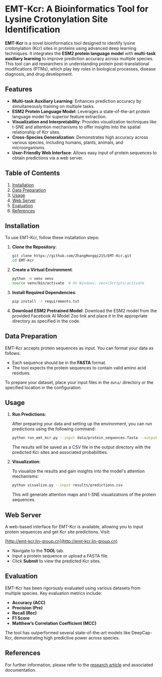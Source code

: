 
# EMT-Kcr: A Bioinformatics Tool for Lysine Crotonylation Site Identification

**EMT-Kcr** is a novel bioinformatics tool designed to identify lysine crotonylation (Kcr) sites in proteins using advanced deep learning techniques. It integrates the **ESM2 protein language model** with **multi-task auxiliary learning** to improve prediction accuracy across multiple species. This tool can aid researchers in understanding protein post-translational modifications (PTMs), which play key roles in biological processes, disease diagnosis, and drug development.

## Features

- **Multi-task Auxiliary Learning**: Enhances prediction accuracy by simultaneously training on multiple tasks.
- **ESM2 Protein Language Model**: Leverages a state-of-the-art protein language model for superior feature extraction.
- **Visualization and Interpretability**: Provides visualization techniques like t-SNE and attention mechanisms to offer insights into the spatial relationship of Kcr sites.
- **Cross-Species Generalization**: Demonstrates high accuracy across various species, including humans, plants, animals, and microorganisms.
- **User-Friendly Web Interface**: Allows easy input of protein sequences to obtain predictions via a web server.

## Table of Contents
1. [Installation](#installation)
2. [Data Preparation](#data-preparation)
3. [Usage](#usage)
4. [Web Server](#web-server)
5. [Evaluation](#evaluation)
6. [References](#references)

## Installation

To use EMT-Kcr, follow these installation steps:

1. **Clone the Repository**:
   ```bash
   git clone https://github.com/ZhangHongqi215/EMT-Kcr.git
   cd EMT-Kcr
   ```

2. **Create a Virtual Environment**:
   ```bash
   python -m venv venv
   source venv/bin/activate  # On Windows: venv\Scripts\activate
   ```

3. **Install Required Dependencies**:
   ```bash
   pip install -r requirements.txt
   ```

4. **Download ESM2 Pretrained Model**:
   Download the ESM2 model from the provided Facebook AI Model Zoo link and place it in the appropriate directory as specified in the code.

## Data Preparation

EMT-Kcr accepts protein sequences as input. You can format your data as follows:

- Each sequence should be in the **FASTA** format.
- The tool expects the protein sequences to contain valid amino acid residues.

To prepare your dataset, place your input files in the `data/` directory or the specified location in the configuration.

## Usage

1. **Run Predictions**:

   After preparing your data and setting up the environment, you can run predictions using the following command:

   ```bash
   python run_emt_kcr.py --input data/protein_sequences.fasta --output results/predictions.csv
   ```

   The results will be saved as a CSV file in the output directory with the predicted Kcr sites and associated probabilities.

2. **Visualization**:
   
   To visualize the results and gain insights into the model's attention mechanisms:
   ```bash
   python visualize.py --input results/predictions.csv
   ```

   This will generate attention maps and t-SNE visualizations of the protein sequences.

## Web Server

A web-based interface for EMT-Kcr is available, allowing you to input protein sequences and get Kcr site predictions. Visit:

[http://emt-kcr.lin-group.cn](http://emt-kcr.lin-group.cn)

- Navigate to the **TOOL** tab.
- Input a protein sequence or upload a FASTA file.
- Click **Submit** to view the predicted Kcr sites.

## Evaluation

EMT-Kcr has been rigorously evaluated using various datasets from multiple species. Key evaluation metrics include:

- **Accuracy (ACC)**
- **Precision (Pre)**
- **Recall (Rec)**
- **F1 Score**
- **Matthew’s Correlation Coefficient (MCC)**

The tool has outperformed several state-of-the-art models like DeepCap-Kcr, demonstrating high predictive power across species.

## References

For further information, please refer to the [research article](https://www.sciencedirect.com/science/article/abs/pii/S0141813024001147) and associated documentation.
